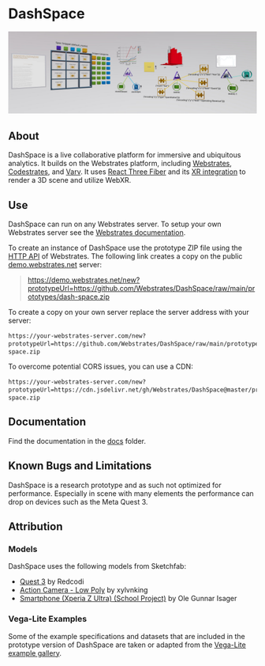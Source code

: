 # DashSpace

<p align="center">
    <img src="docs/title.jpg" />
</p>


## About

DashSpace is a live collaborative platform for immersive and ubiquitous analytics. It builds on the Webstrates platform, including [Webstrates](https://www.webstrates.net/), [Codestrates](https://codestrates.projects.cavi.au.dk/), and [Varv](https://varv.projects.cavi.au.dk/). It uses [React Three Fiber](https://github.com/pmndrs/react-three-fiber/) and its [XR integration](https://github.com/pmndrs/xr) to render a 3D scene and utilize WebXR.


## Use

DashSpace can run on any Webstrates server. To setup your own Webstrates server see the [Webstrates documentation](https://webstrates.github.io/gettingstarted/installation.html).

To create an instance of DashSpace use the prototype ZIP file using the [HTTP API](https://webstrates.github.io/userguide/http-api.html) of Webstrates. The following link creates a copy on the public [demo.webstrates.net](https://demo.webstrates.net/) server:

> https://demo.webstrates.net/new?prototypeUrl=https://github.com/Webstrates/DashSpace/raw/main/prototypes/dash-space.zip

To create a copy on your own server replace the server address with your server:

```
https://your-webstrates-server.com/new?prototypeUrl=https://github.com/Webstrates/DashSpace/raw/main/prototypes/dash-space.zip
```

To overcome potential CORS issues, you can use a CDN:

```
https://your-webstrates-server.com/new?prototypeUrl=https://cdn.jsdelivr.net/gh/Webstrates/DashSpace@master/prototypes/dash-space.zip
```


## Documentation

Find the documentation in the [docs](docs) folder.


## Known Bugs and Limitations

DashSpace is a research prototype and as such not optimized for performance. Especially in scene with many elements the performance can drop on devices such as the Meta Quest 3.


## Attribution

### Models

DashSpace uses the following models from Sketchfab:

- [Quest 3](https://sketchfab.com/3d-models/quest-3-e5c334a9598c4e85bb182eebf15a2e32) by Redcodi
- [Action Camera - Low Poly](https://sketchfab.com/3d-models/action-camera-low-poly-b28bfbdfc62644beacf1e3c2c3423477) by xylvnking
- [Smartphone (Xperia Z Ultra) (School Project)](https://sketchfab.com/3d-models/smartphone-xperia-z-ultra-school-project-18a917d8619441b1ba46da856e43c43f) by Ole Gunnar Isager


### Vega-Lite Examples

Some of the example specifications and datasets that are included in the prototype version of DashSpace are taken or adapted from the [Vega-Lite example gallery](https://vega.github.io/vega-lite/examples/).

